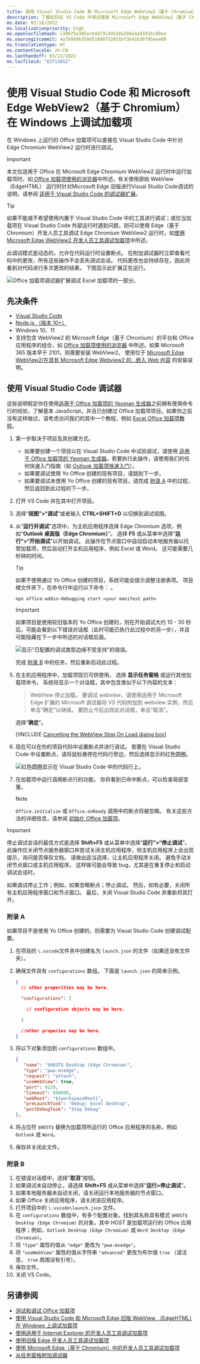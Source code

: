 ```yaml
---
title: 使用 Visual Studio Code 和 Microsoft Edge WebView2（基于 Chromium）在 Windows 上调试加载项
description: 了解如何在 VS Code 中调试使用 Microsoft Edge WebView2（基于 Chromium）的 Office 加载项。
ms.date: 02/18/2022
ms.localizationpriority: high
ms.openlocfilehash: c30875e385ecb4d73c492a8a2b6a4a4391bc60ea
ms.sourcegitcommit: 4a7b9b9b359d51688752851bf3b41b36f95eea00
ms.translationtype: HT
ms.contentlocale: zh-CN
ms.lasthandoff: 03/22/2022
ms.locfileid: "63711012"
---
```

# <a name="debug-add-ins-on-windows-using-visual-studio-code-and-microsoft-edge-webview2-chromium-based"></a>使用 Visual Studio Code 和 Microsoft Edge WebView2（基于 Chromium）在 Windows 上调试加载项

在 Windows 上运行的 Office 加载项可以直接在 Visual Studio Code 中针对 Edge Chromium WebView2 运行时进行调试。

> [!IMPORTANT]
> 本文仅适用于 Office 在 Microsoft Edge Chromium WebView2 运行时中运行加载项时，如[ Office 加载项使用的浏览器](../concepts/browsers-used-by-office-web-add-ins.md)中所述。有关使用原始 WebView （EdgeHTML） 运行时针对Microsoft Edge 旧版进行Visual Studio Code调试的说明，请参阅 [适用于 Visual Studio Code 的调试器扩展](debug-with-vs-extension.md)。

> [!TIP]
> 如果不能或不希望使用内置于 Visual Studio Code 中的工具进行调试；或仅当加载项在 Visual Studio Code 外部运行时遇到问题，则可以使用 Edge（基于 Chromium）开发人员工具调试 Edge Chromium WebView2 运行时，如[使用 Microsoft Edge WebView2 开发人员工具调试加载项](debug-add-ins-using-devtools-edge-chromium.md)中所述。

此调试模式是动态的，允许在代码运行时设置断点。 在附加调试器时立即查看代码中的更改，所有这些操作不会丢失调试会话。 代码更改也会持续存在，因此将看到对代码进行多次更改的结果。 下图显示此扩展正在运行。

![Office 加载项调试器扩展调试 Excel 加载项的一部分。](../images/vs-debugger-extension-for-office-addins.jpg)

## <a name="prerequisites"></a>先决条件

- [Visual Studio Code](https://code.visualstudio.com/)
- [Node.js （版本 10+）](https://nodejs.org/)
- Windows 10、11
- 支持包含 WebView2 的 Microsoft Edge（基于 Chromium）的平台和 Office 应用程序的组合，如 [ Office 加载项使用的浏览器](../concepts/browsers-used-by-office-web-add-ins.md) 中所述。如果 Microsoft 365 版本早于 2101，则需要安装 WebView2。 使用位于 [Microsoft Edge WebView2/在具有 Microsoft Edge Webview2 的...嵌入 Web 内容](https://developer.microsoft.com/microsoft-edge/webview2/) 的安装说明。

## <a name="use-the-visual-studio-code-debugger"></a>使用 Visual Studio Code 调试器

这些说明假定你在使用[适用于 Office 加载项的 Yeoman 生成器](../develop/yeoman-generator-overview.md)之前拥有使用命令行的经验，了解基本 JavaScript，并且已创建过 Office 加载项项目。如果你之前没有这样做过，请考虑访问我们的其中一个教程，例如 [Excel Office 加载项教程](../tutorials/excel-tutorial.md)。

1. 第一步取决于项目及其创建方式。

   - 如果要创建一个项目以在 Visual Studio Code 中试验调试，请使用 [适用于 Office 加载项的 Yeoman 生成器](../develop/yeoman-generator-overview.md)。若要执行此操作，请使用我们的任何快速入门指南（如 [Outlook 加载项快速入门](../quickstarts/outlook-quickstart.md)）。 
   - 如果要调试使用 Yo Office 创建的现有项目，请跳到下一步。
   - 如果要调试未使用 Yo Office 创建的现有项目，请完成 [附录 A](#appendix-a) 中的过程，然后返回到此过程的下一步。

1. 打开 VS Code 并在其中打开项目。 

1. 选择“**视图”>“调试**”或者输入 **CTRL+SHIFT+D** 以切换到调试视图。

1. 从“**运行并调试**”选项中，为主机应用程序选择 Edge Chromium 选项，例如“**Outlook 桌面版（Edge Chromium）**”。 选择 **F5** 或从菜单中选择“**运行”>“开始调试**”以开始调试。 此操作在节点窗口中自动启动本地服务器以托管加载项，然后自动打开主机应用程序，例如 Excel 或 Word。 这可能需要几秒钟的时间。

   > [!TIP]
   > 如果不使用通过 Yo Office 创建的项目，系统可能会提示调整注册表项。 项目根文件夹下，在命令行中运行以下命令： 。
   >
   > ``` command&nbsp;line
   > npx office-addin-debugging start <your manifest path>
   > ```

   > [!IMPORTANT]
   > 如果项目是使用较旧版本的 Yo Office 创建的，则在开始调试大约 10 - 30 秒后，可能会看到以下错误对话框（此时可能已执行此过程中的另一步），并且可能隐藏在下一步中所述的对话框后面。
   >
   > ![显示"已配置的调试类型边缘不受支持"的错误。](../images/configured-debug-type-error.jpg)
   >
   > 完成 [附录 B](#appendix-b) 中的任务，然后重新启动此过程。
   
1. 在主机应用程序中，加载项现已可供使用。 选择 **显示任务窗格** 或运行其他加载项命令。 系统将显示一个对话框，其中包含类似于以下内容的文本：

   > WebView 停止加载。
   > 要调试 webview，请使用适用于 Microsoft Edge 扩展的 Microsoft 调试器将 VS 代码附加到 webview 实例，然后单击“确定”以继续。 要防止今后出现此对话框，单击“取消”。

   选择“**确定**”。

   [!INCLUDE [Cancelling the WebView Stop On Load dialog box](../includes/webview-stop-on-load-cancel-dialog.md)]

1. 现在可以在你的项目代码中设置断点并进行调试。 若要在 Visual Studio Code 中设置断点，请将鼠标悬停在代码行旁边，然后选择显示的红色圆圈。

    ![红色圆圈显示在 Visual Studio Code 中的代码行上。](../images/set-breakpoint.jpg)

1. 在加载项中运行调用断点行的功能。 你将看到已命中断点，可以检查局部变量。

   > [!NOTE]
   > `Office.initialize` 或 `Office.onReady` 调用中的断点将被忽略。 有关这些方法的详细信息，请参阅 [初始化 Office 加载项](../develop/initialize-add-in.md)。

> [!IMPORTANT]
> 停止调试会话的最佳方式是选择 **Shift+F5** 或从菜单中选择“**运行”>“停止调试**”。 此操作应关闭节点服务器窗口并尝试关闭主机应用程序，但主机应用程序上会出现提示，询问是否保存文档。 请做出适当选择，让主机应用程序关闭。 避免手动关闭节点窗口或主机应用程序。 这样做可能会导致 bug，尤其是在重复停止和启动调试会话时。
>
> 如果调试停止工作；例如，如果忽略断点；停止调试。 然后，如有必要，关闭所有主机应用程序窗口和节点窗口。 最后，关闭 Visual Studio Code 并重新将其打开。

### <a name="appendix-a"></a>附录 A

如果项目不是使用 Yo Office 创建的，则需要为 Visual Studio Code 创建调试配置。 

1. 在项目的 `\.vscode`文件夹中创建名为 `launch.json` 的文件（如果还没有文件夹）。 
1. 确保文件具有 `configurations` 数组。 下面是 `launch.json` 的简单示例。

   ```json
   {
     // other properities may be here.
   
     "configurations": [
   
       // configuration objects may be here.
   
     ]
   
     //other properies may be here.
   }
   ```

1. 将以下对象添加到 `configurations` 数组中。

   ```json
   {
      "name": "$HOST$ Desktop (Edge Chromium)",
      "type": "pwa-msedge",
      "request": "attach",
      "useWebView": true,
      "port": 9229,
      "timeout": 600000,
      "webRoot": "${workspaceRoot}",
      "preLaunchTask": "Debug: Excel Desktop",
      "postDebugTask": "Stop Debug"
   },
   ```

1. 将占位符 `$HOST$` 替换为加载项所运行的 Office 应用程序的名称，例如 `Outlook` 或 `Word`。
1. 保存并关闭此文件。

### <a name="appendix-b"></a>附录 B

1. 在错误对话框中，选择"**取消**"按钮。
1. 如果调试未自动停止，请选择 **Shift+F5** 或从菜单中选择"**运行>停止调试**"。 
1. 如果本地服务器未自动关闭，请关闭运行本地服务器的节点窗口。
1. 如果 Office 关闭应用程序，请关闭该应用程序。
1. 打开项目中的 `\.vscode\launch.json` 文件。 
1. 在 `configurations` 数组中，有多个配置对象。找到其名称具有模式 `$HOST$ Desktop (Edge Chromium)` 的对象，其中 $HOST$ 是加载项运行的 Office 应用程序；例如，`Outlook Desktop (Edge Chromium)` 或 `Word Desktop (Edge Chromium)`。 
1. 将 `"type"` 属性的值从 `"edge"` 更改为 `"pwa-msedge"`。
1. 将 `"useWebView"` 属性的值从字符串 `"advanced"` 更改为布尔值 `true` （请注意， `true` 周围没有引号）。
1. 保存文件。
1. 关闭 VS Code。

## <a name="see-also"></a>另请参阅

- [测试和调试 Office 加载项](test-debug-office-add-ins.md)
- [使用 Visual Studio Code 和 Microsoft Edge 旧版 WebView （EdgeHTML）在 Windows 上调试加载项](debug-with-vs-extension.md)
- [使用适用于 Internet Explorer 的开发人员工具调试加载项](debug-add-ins-using-f12-tools-ie.md)
- [使用旧版 Edge 开发人员工具调试加载项](debug-add-ins-using-devtools-edge-legacy.md)
- [使用 Microsoft Edge（基于 Chromium）中的开发人员工具调试加载项](debug-add-ins-using-devtools-edge-chromium.md)
- [从任务窗格附加调试器](attach-debugger-from-task-pane.md)
